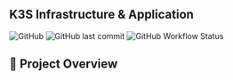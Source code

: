 ## K3S Infrastructure & Application

![GitHub](https://img.shields.io/github/license/K-scorpi/k3s_infra)
![GitHub last commit](https://img.shields.io/github/last-commit/K-scorpi/k3s_infra)
![GitHub Workflow Status](https://img.shields.io/github/actions/workflow/status/K-scorpi/k3s_infra/ci-validation.yml)

## 🚀 Project Overview